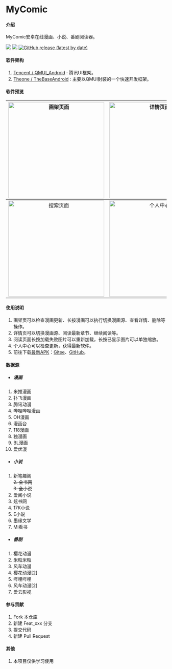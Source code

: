 # MyComic

#### 介绍

MyComic安卓在线漫画、小说、番剧阅读器。

[![](https://img.shields.io/badge/Gitee-MyComic-blue.svg)](https://gitee.com/luqichuang/MyComic)
[![](https://img.shields.io/badge/GitHub-MyComic-blue.svg)](https://github.com/LC184722/MyComic)
[![GitHub release (latest by date)](https://img.shields.io/github/v/release/LC184722/MyComic?color=green)](https://github.com/LC184722/MyComic/releases)

#### 软件架构

1.  [Tencent / QMUI_Android](https://github.com/Tencent/QMUI_Android "Tencent / QMUI_Android") : 腾讯UI框架。
2.  [Theone / TheBaseAndroid](https://gitee.com/theoneee/TheBase "Theone / TheBaseAndroid") : 主要以QMUI封装的一个快速开发框架。

#### 软件预览

|<img src="https://gitee.com/luqichuang/MyComic/raw/master/app/src/main/assets/1.jpg" width="300" alt="画架页面"/>|<img src="https://gitee.com/luqichuang/MyComic/raw/master/app/src/main/assets/2.jpg" width="300" alt="详情页面"/>|<img src="https://gitee.com/luqichuang/MyComic/raw/master/app/src/main/assets/3.jpg" width="300" alt="阅读页面"/>|
| :------------: | :------------: | :------------: |
|<img src="https://gitee.com/luqichuang/MyComic/raw/master/app/src/main/assets/4.jpg" width="300" alt="搜索页面"/>|<img src="https://gitee.com/luqichuang/MyComic/raw/master/app/src/main/assets/5.jpg" width="300" alt="个人中心"/>|<img src="https://gitee.com/luqichuang/MyComic/raw/master/app/src/main/assets/6.jpg" width="300" alt="小说阅读页面"/>|

#### 使用说明

1.  画架页可以检查漫画更新、长按漫画可以执行切换漫画源、查看详情、删除等操作。
2.  详情页可以切换漫画源、阅读最新章节、继续阅读等。
3.  阅读页面长按加载失败图片可以重新加载，长按已显示图片可以单独缩放。
4.  个人中心可以检查更新，获得最新软件。
5.  前往下载[最新APK](https://gitee.com/luqichuang/MyComic/releases "Gitee地址")：[Gitee](https://gitee.com/luqichuang/MyComic/releases "Gitee地址")、[GitHub](https://github.com/LC184722/MyComic/releases "GitHub地址")。

#### 数据源

- ##### 漫画

1.  米推漫画
2.  扑飞漫画
3.  腾讯动漫
4.  哔哩哔哩漫画
5.  OH漫画
6.  漫画台
7.  118漫画
8.  独漫画
9.  BL漫画
10. 爱优漫

- ##### 小说
1.  新笔趣阁
<br>~~2.  全书网~~
<br>~~3.  全小说~~
4.  爱阅小说
5.  炫书网
6.  17K小说
7.  E小说
8.  墨缘文学
9.  Mi看书

- ##### 番剧
1.  樱花动漫
2.  米粒米粒
3.  风车动漫
4.  樱花动漫[2]
5.  哔哩哔哩
6.  风车动漫[2]
7.  爱云影视

#### 参与贡献

1.  Fork 本仓库
2.  新建 Feat_xxx 分支
3.  提交代码
4.  新建 Pull Request

#### 其他

1.  本项目仅供学习使用
